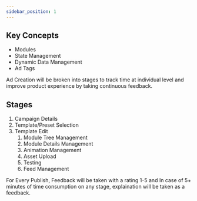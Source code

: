 ```yaml
---
sidebar_position: 1
---
```


## Key Concepts

- Modules
- State Management
- Dynamic Data Management
- Ad Tags

Ad Creation will be broken into stages to track time at individual level and improve product experience by taking continuous feedback.

## Stages

1. Campaign Details
2. Template/Preset Selection
3. Template Edit
   1. Module Tree Management
   2. Module Details Management
   3. Animation Management
   4. Asset Upload
   5. Testing
   6. Feed Management

For Every Publish, Feedback will be taken with a rating 1-5 and In case of 5+ minutes of time consumption on any stage, explaination will be taken as a feedback.
